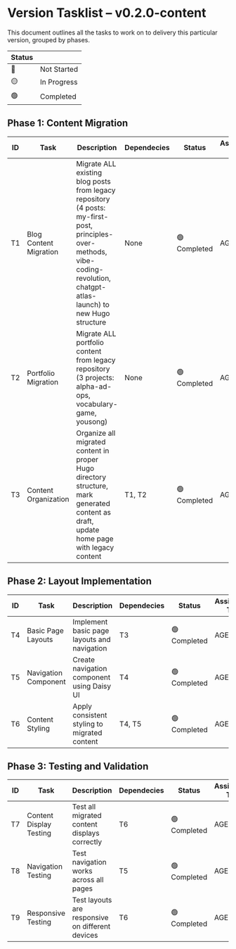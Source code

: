 # Version Tasklist – **v0.2.0-content**
This document outlines all the tasks to work on to delivery this particular version, grouped by phases.

| Status |      |
|--------|------|
| 🔴 | Not Started |
| 🟡 | In Progress |
| 🟢 | Completed |


## **Phase 1: Content Migration**

| ID  | Task             | Description                             | Dependecies | Status | Assigned To |
|-----|------------------|-----------------------------------------|-------------|----------|--------|
| T1  | Blog Content Migration  | Migrate ALL existing blog posts from legacy repository (4 posts: my-first-post, principles-over-methods, vibe-coding-revolution, chatgpt-atlas-launch) to new Hugo structure | None | 🟢 Completed | AGENT |
| T2  | Portfolio Migration     | Migrate ALL portfolio content from legacy repository (3 projects: alpha-ad-ops, vocabulary-game, yousong) | None | 🟢 Completed | AGENT |
| T3  | Content Organization    | Organize all migrated content in proper Hugo directory structure, mark generated content as draft, update home page with legacy content | T1, T2 | 🟢 Completed | AGENT |

## **Phase 2: Layout Implementation**

| ID  | Task             | Description                             | Dependecies | Status | Assigned To |
|-----|------------------|-----------------------------------------|-------------|----------|--------|
| T4  | Basic Page Layouts      | Implement basic page layouts and navigation | T3 | 🟢 Completed | AGENT |
| T5  | Navigation Component    | Create navigation component using Daisy UI | T4 | 🟢 Completed | AGENT |
| T6  | Content Styling        | Apply consistent styling to migrated content | T4, T5 | 🟢 Completed | AGENT |

## **Phase 3: Testing and Validation**

| ID  | Task             | Description                             | Dependecies | Status | Assigned To |
|-----|------------------|-----------------------------------------|-------------|----------|--------|
| T7  | Content Display Testing | Test all migrated content displays correctly | T6 | 🟢 Completed | AGENT |
| T8  | Navigation Testing     | Test navigation works across all pages | T5 | 🟢 Completed | AGENT |
| T9  | Responsive Testing     | Test layouts are responsive on different devices | T6 | 🟢 Completed | AGENT |